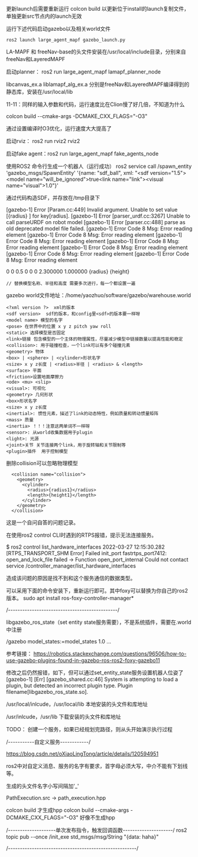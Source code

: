  
更新launch后需要重新运行 colcon build 以更新位于install的launch复制文件，单独更新src节点内的launch无效

运行下述代码启动gazebo以及相关world文件

```
ros2 launch large_agent_mapf gazebo_launch.py 
```

LA-MAPF 和 freeNav-base的头文件安装在/usr/local/include目录，分别来自freeNav和LayeredMAPF

启动planner： ros2 run large_agent_mapf lamapf_planner_node 

libcanvas_ex.a liblamapf_alg_ex.a 分别是freeNav和LayeredMAPF编译得到的静态库，安装在/usr/local/lib

11-11：同样的输入参数和代码，运行速度比在Clion慢了好几倍，不知道为什么

colcon build --cmake-args -DCMAKE_CXX_FLAGS="-O3"

通过设置编译时O3优化，运行速度大大提高了

启动rviz： ros2 run rviz2 rviz2

启动fake agent：ros2 run large_agent_mapf fake_agents_node


使用ROS2 命令行生成一个机器人（运行成功）
ros2 service call /spawn_entity 'gazebo_msgs/SpawnEntity' '{name: "sdf_ball", xml: "<?xml version=\"1.0\" ?><sdf version=\"1.5\"><model name=\"will_be_ignored\"><static>true</static><link name=\"link\"><visual name=\"visual\"><geometry><sphere><radius>1.0</radius></sphere></geometry></visual></link></model></sdf>"}'

通过代码构造SDF，并存放在/tmp目录下

[gazebo-1] Error [Param.cc:449] Invalid argument. Unable to set value [{radius} ] for key[radius].
[gazebo-1] Error [parser_urdf.cc:3267] Unable to call parseURDF on robot model
[gazebo-1] Error [parser.cc:488] parse as old deprecated model file failed.
[gazebo-1] Error Code 8 Msg: Error reading element <radius>
[gazebo-1] Error Code 8 Msg: Error reading element <cylinder>
[gazebo-1] Error Code 8 Msg: Error reading element <geometry>
[gazebo-1] Error Code 8 Msg: Error reading element <collision>
[gazebo-1] Error Code 8 Msg: Error reading element <link>
[gazebo-1] Error Code 8 Msg: Error reading element <model>
[gazebo-1] Error Code 8 Msg: Error reading element <sdf>


<?xml version="1.0" ?>
<sdf version="1.6">
  <model name="cylinder_robot">
    <link name="base_link">
      <pose>0 0 0.5 0 0 0</pose>
      <collision name="collision">
        <geometry>
          <cylinder>
            <radius>2.300000</radius>
            <length>1.000000</length>
          </cylinder>
        </geometry>
      </collision>
      <visual name="visual">
        <geometry>
          <cylinder>
            <radius>{radius}</radius>
            <length>{height}</length>
          </cylinder>
        </geometry>
      </visual>
    </link>
  </model>
</sdf>

    // 替换模型名称、半径和高度 需要多次进行，每一个都设置一遍

gazebo world文件地址：/home/yaozhuo/software/gazebo/warehouse.world


    <?xml version ?>  xml的版本
    <sdf version>  sdf的版本，和config里<sdf>的版本要一样呀
    <model name> 模型的名字
    <pose> 在世界中的位置 x y z pitch yaw roll
    <static> 选择模型是否固定
    <link>链接 包含模型的一个主体的物理属性，尽量减少模型中链接数量以提高性能和稳定
    <collision>: 用于碰撞检查，一个link可以有多个碰撞元素
    <geometry> 物体
    <box> | <sphere> | <cylinder>形状名字
    <size> x y z长度 | <radius>半径 | <radius> & <length>
    <surface> 平面
    <friction>设置地面摩擦力
    <ode> <mu> <slip>
    <visual>: 可视化
    <geometry> 几何形状
    <box>形状名字
    <size> x y z长度
    <inertial>: 惯性元素，描述了link的动态特性，例如质量和转动惯量矩阵
    <mass> 质量
    <inertia> ！！！注意这两单词不一样呀
    <sensor>: 从world收集数据用于plugin
    <light>: 光源
    <joint>关节 关节连接两个link，用于旋转轴和关节限制等
    <plugin>插件  用于控制模型

删除collision可以忽略物理模型

      <collision name="collision">
        <geometry>
          <cylinder>
            <radius>{radius1}</radius>
            <length>{height1}</length>
          </cylinder>
        </geometry>
      </collision>

这是一个自问自答的问题记录。

在使用ros2 control CLI时遇到的RTPS报错，提示无法连接服务。

$ ros2 control list_hardware_interfaces
2022-03-27 12:15:30.282 [RTPS_TRANSPORT_SHM Error] Failed init_port fastrtps_port7412: open_and_lock_file failed -> Function open_port_internal
Could not contact service /controller_manager/list_hardware_interfaces

造成该问题的原因是找不到和这个服务通信的数据类型。

可以采用下面的命令安装下，重新运行即可。其中foxy可以替换为你自己的ros2版本。
sudo apt install ros-foxy-controller-manager*

/----------------------------------------------/

libgazebo_ros_state（set entity state服务需要），不是系统插件，需要在.world中注册


<sdf version='1.7'>
  <world name='default'>
    <plugin name="gazebo_ros_state" filename="libgazebo_ros_state.so">
      <ros>
        <namespace>/gazebo</namespace>
        <argument>model_states:=model_states</argument>
      </ros>
      <update_rate>1.0</update_rate>
    </plugin>
...

参考链接： https://robotics.stackexchange.com/questions/96506/how-to-use-gazebo-plugins-found-in-gazebo-ros-ros2-foxy-gazebo11

修改之后仍然报错，如下，但可以通过set_entity_state服务设置机器人位姿了
[gazebo-1] [Err] [gazebo_shared.cc:46] System is attempting to load a plugin, but detected an incorrect plugin type. Plugin filename[libgazebo_ros_state.so].

/usr/local/inlcude，/usr/local/lib 本地安装的头文件和库地址

/usr/inlcude，/usr/lib 下载安装的头文件和库地址

TODO： 创建一个服务，如果已经规划完路径，则从头开始演示执行过程

/-----------自定义服务------------/

https://blog.csdn.net/oXiaoLingTong/article/details/120594951

 ros2中对自定义消息、服务的名字有要求，首字母必须大写，中介不能有下划线等。

 生成的头文件名字小写间隔加'_'

 PathExecution.src -> path_execution.hpp

 colcon build 才生成hpp
 colcon build --cmake-args -DCMAKE_CXX_FLAGS="-O3"
好像不生成hpp

/--------------------单次发布指令，触发回调函数---------------------/
ros2 topic pub --once /init_exe std_msgs/msg/String "{data: haha}"

/------------------------------------------------------/
